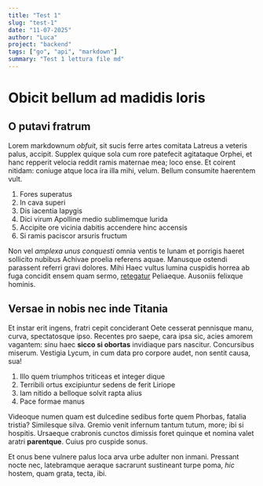 ```yaml
---
title: "Test 1"
slug: "test-1"
date: "11-07-2025"
author: "Luca"
project: "backend"
tags: ["go", "api", "markdown"]
summary: "Test 1 lettura file md"
---
```

# Obicit bellum ad madidis loris

## O putavi fratrum

Lorem markdownum *obfuit*, sit sucis ferre artes comitata Latreus a veteris
palus, accipit. Supplex quique sola cum rore patefecit agitataque Orphei, et
hanc repperit velocia reddit ramis maternae mea; loco ense. Et coirent nitidam:
coniuge atque loca ira illa mihi, velum. Bellum consumite haerentem vult.

1. Fores superatus
2. In cava superi
3. Dis iacentia Iapygis
4. Dici virum Apolline medio sublimemque lurida
5. Accipite ore vicinia dabitis accendere hinc accensis
6. Si ramis paciscor arsuris fructum

Non vel *amplexa unus conquesti* omnia ventis te lunam et porrigis haeret
sollicito nubibus Achivae proelia referens aquae. Manusque ostendi parassent
referri gravi dolores. Mihi Haec vultus lumina cuspidis horrea ab fuga concidit
ensem quam sermo, [retegatur](http://satus.com/et-medio.php) Peliaeque. Ausoniis
felixque hominis.

## Versae in nobis nec inde Titania

Et instar erit ingens, fratri cepit conciderant Oete cesserat pennisque manu,
curva, spectatosque ipso. Recentes pro saepe, cara ipsa sic, acies amorem
vagantem: sinu haec **sicco si obortas** invidiaque pars nascitur. Concursibus
miserum. Vestigia Lycum, in cum data pro corpore audet, non sentit causa, sua!

1. Illo quem triumphos triticeas et integer dique
2. Terribili ortus excipiuntur sedens de ferit Liriope
3. Iam nitido a belloque solvit rapta alius
4. Pace formae manus

Videoque numen quam est dulcedine sedibus forte quem Phorbas, fatalia tristia?
Similesque silva. Gremio venit infernum tantum tutum, more; ibi si hospitis.
Ursaeque crabronis cunctos dimissis foret quinque et nomina valet aratri
**parentque**. Cuius pro cuspide sonus.

Et onus bene vulnere palus loca arva urbe adulter non inmani. Pressant nocte
nec, latebramque aeraque sacrarunt sustineant turpe poma, *hic* hostem, quam
grata, tecta, ibi.
